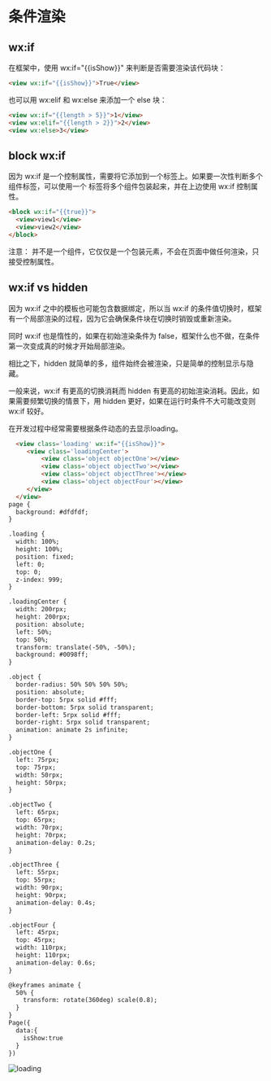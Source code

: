# 条件渲染

## wx:if

在框架中，使用 wx:if="{{isShow}}" 来判断是否需要渲染该代码块：

```html
<view wx:if="{{isShow}}">True</view>
```

也可以用 wx:elif 和 wx:else 来添加一个 else 块：

```html
<view wx:if="{{length > 5}}">1</view>
<view wx:elif="{{length > 2}}">2</view>
<view wx:else>3</view>
```

## block wx:if

因为 wx:if 是一个控制属性，需要将它添加到一个标签上。如果要一次性判断多个组件标签，可以使用一个 标签将多个组件包装起来，并在上边使用 wx:if 控制属性。

```html
<block wx:if="{{true}}">
  <view>view1</view>
  <view>view2</view>
</block>
```

注意： 并不是一个组件，它仅仅是一个包装元素，不会在页面中做任何渲染，只接受控制属性。

## wx:if vs hidden

因为 wx:if 之中的模板也可能包含数据绑定，所以当 wx:if 的条件值切换时，框架有一个局部渲染的过程，因为它会确保条件块在切换时销毁或重新渲染。

同时 wx:if 也是惰性的，如果在初始渲染条件为 false，框架什么也不做，在条件第一次变成真的时候才开始局部渲染。

相比之下，hidden 就简单的多，组件始终会被渲染，只是简单的控制显示与隐藏。

一般来说，wx:if 有更高的切换消耗而 hidden 有更高的初始渲染消耗。因此，如果需要频繁切换的情景下，用 hidden 更好，如果在运行时条件不大可能改变则 wx:if 较好。

在开发过程中经常需要根据条件动态的去显示loading。

```html
  <view class='loading' wx:if="{{isShow}}">
     <view class='loadingCenter'>
         <view class='object objectOne'></view>
         <view class='object objectTwo'></view>
         <view class='object objectThree'></view>
         <view class='object objectFour'></view>
     </view>
  </view>
page {
  background: #dfdfdf;
}

.loading {
  width: 100%;
  height: 100%;
  position: fixed;
  left: 0;
  top: 0;
  z-index: 999;
}

.loadingCenter {
  width: 200rpx;
  height: 200rpx;
  position: absolute;
  left: 50%;
  top: 50%;
  transform: translate(-50%, -50%);
  background: #0098ff;
}

.object {
  border-radius: 50% 50% 50% 50%;
  position: absolute;
  border-top: 5rpx solid #fff;
  border-bottom: 5rpx solid transparent;
  border-left: 5rpx solid #fff;
  border-right: 5rpx solid transparent;
  animation: animate 2s infinite;
}

.objectOne {
  left: 75rpx;
  top: 75rpx;
  width: 50rpx;
  height: 50rpx;
}

.objectTwo {
  left: 65rpx;
  top: 65rpx;
  width: 70rpx;
  height: 70rpx;
  animation-delay: 0.2s;
}

.objectThree {
  left: 55rpx;
  top: 55rpx;
  width: 90rpx;
  height: 90rpx;
  animation-delay: 0.4s;
}

.objectFour {
  left: 45rpx;
  top: 45rpx;
  width: 110rpx;
  height: 110rpx;
  animation-delay: 0.6s;
}

@keyframes animate {
  50% {
    transform: rotate(360deg) scale(0.8);
  }
}
Page({
  data:{
    isShow:true
  }
})
```

![loading](https://mp.hnz.kim/amWiki/images/views/loading.gif)


  